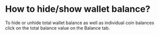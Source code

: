 # How to hide/show wallet balance?

To hide or unhide total wallet balance as well as individual coin balances click on the total balance value on the Balance tab.


